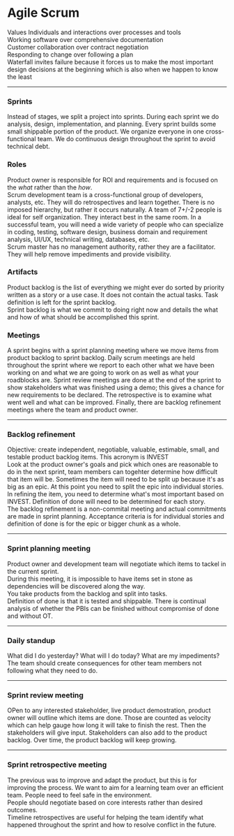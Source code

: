 # Agile Scrum
Values Individuals and interactions over processes and tools  
Working software over comprehensive documentation  
Customer collaboration over contract negotiation  
Responding to change over following a plan  
Waterfall invites failure because it forces us to make the most important design decisions at the beginning which is also when we happen to know the least  

---

### Sprints
Instead of stages, we split a project into sprints. During each sprint we do analysis, design, implementation, and planning. Every sprint builds some small shippable portion of the product. We organize everyone in one cross-functional team. We do continuous design throughout the sprint to avoid technical debt. 

### Roles
Product owner is responsible for ROI and requirements and is focused on the *what* rather than the *how*.  
Scrum development team is a cross-functional group of developers, analysts, etc. They will do retrospectives and learn together. There is no imposed hierarchy, but rather it occurs naturally. A team of 7+/-2 people is ideal for self organization. They interact best in the same room. In a successful team, you will need a wide variety of people who can specialize in coding, testing, software design, business domain and requirement analysis, UI/UX, technical writing, databases, etc.   
Scrum master has no management authority, rather they are a facilitator. They will help remove impediments and provide visibility. 

### Artifacts
Product backlog is the list of everything we might ever do sorted by priority written as a story or a use case. It does not contain the actual tasks. Task definition is left for the sprint backlog.  
Sprint backlog is what we commit to doing right now and details the what and how of what should be accomplished this sprint.  

### Meetings
A sprint begins with a sprint planning meeting where we move items from product backlog to sprint backlog. Daily scrum meetings are held throughout the sprint where we report to each other what we have been working on and what we are going to work on as well as what your roadblocks are. Sprint review meetings are done at the end of the sprint to show stakeholders what was finished using a demo; this gives a chance for new requirements to be declared. The retrospective is to examine what went well and what can be improved. Finally, there are backlog refinement meetings where the team and product owner.

---

### Backlog refinement
Objective: create independent, negotiable, valuable, estimable, small, and testable product backlog items. This acronym is INVEST  
Look at the product owner's goals and pick which ones are reasonable to do in the next sprint, team members can togehter determine how difficult that item will be. Sometimes the item will need to be split up because it's as big as an epic. At this point you need to split the epic into individual stories.  
In refining the item, you need to determine what's most important based on INVEST. Definition of done will need to be determined for each story.  
The backlog refinement is a non-commital meeting and actual commitments are made in sprint planning. 
Acceptance criteria is for individual stories and definition of done is for the epic or bigger chunk as a whole.  

---

### Sprint planning meeting
Product owner and development team will negotiate which items to tackel in the current sprint.  
During this meeting, it is impossible to have items set in stone as dependencies will be discovered along the way.  
You take products from the backlog and split into tasks.  
Definition of done is that it is tested and shippable. There is continual analysis of whether the PBIs can be finished without compromise of done and without OT.  

---

### Daily standup
What did I do yesterday? What will I do today? What are my impediments? The team should create consequences for other team members not following what they need to do. 

---

### Sprint review meeting
OPen to any interested stakeholder, live product demostration, product owner will outline which items are done. Those are counted as velocity which can help gauge how long it will take to finish the rest. Then the stakeholders will give input. Stakeholders can also add to the product backlog. Over time, the product backlog will keep growing. 

---

### Sprint retrospective meeting
The previous was to improve and adapt the product, but this is for improving the process. We want to aim for a learning team over an efficient team. People need to feel safe in the environment.  
People should negotiate based on core interests rather than desired outcomes.  
Timeline retrospectives are useful for helping the team identify what happened throughout the sprint and how to resolve conflict in the future. 
